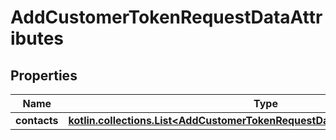 
# AddCustomerTokenRequestDataAttributes

## Properties
| Name | Type | Description | Notes |
| ------------ | ------------- | ------------- | ------------- |
| **contacts** | [**kotlin.collections.List&lt;AddCustomerTokenRequestDataAttributesContactsInner&gt;**](AddCustomerTokenRequestDataAttributesContactsInner.md) |  |  [optional] |



